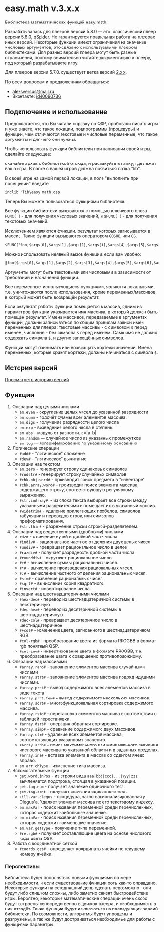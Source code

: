 # easy.math v.3.x.x

Библиотека математических функций easy.math.

Разрабатывалась для плееров версий 5.8.0 — это: классический плеер [версии 5.8.0](http://qsp.su/attachments/qsp570.zip), [qSpider](https://aleksversus.github.io/howdo_faq/articles/00000004.html). Не гарантируется правильная работа на плеерах иных версий. Некоторые функции имеют ограничения на значение числовых аргументов, это связано с используемыми плеером библиотеками. Для разных версий плеера могут быть разные ограничения, поэтому внимательно читайте документацию к плееру, под который разрабатываете игру.

Для плееров версии 5.7.0. существует ветка версий [2.x.x](https://github.com/AleksVersus/easy.math).

По всем вопросам и предложениям обращаться:

* aleksversus@mail.ru
* Вконтакте: [id40090736](https://vk.com/id40090736)

## Подключение и использование
Предполагается, что Вы читали справку по QSP, пробовали писать игры и уже знаете, что такое локации, подпрограммы (процедуры) и функции, чем отличаются текстовые и числовые переменные, что такое аргументы и для чего они нужны.

Чтобы использовать функции библиотеки при написании своей игры, сделайте следующее:

скачайте архив с библиотекой отсюда, и распакуйте в папку, где лежит ваша игра. В папке с вашей игрой должна появиться папка "lib".

В своей игре на самой первой локации, в поле "выполнить при посещении" введите
```qsp
inclib 'lib\easy.math.qsp'
```

Теперь Вы можете пользоваться функциями библиотеки.

Все функции библиотеки вызываются с помощью ключевого слова `FUNC( )` - для получения числовых значений, и `$FUNC( )` - для получения текстовых значений.

Исключением являются функции, результат которых записывается в массив. Такие функции вызываются оператором `GOSUB`, или `GS`.

```qsp
$FUNC('foo,$args[0],$args[1],$args[2],$args[3],$args[4],$args[5],$args[6],$args[7],$args[8])
```

Можно использовать неявный вызов функции, если вам удобно:

```qsp
@foo($args[0],$args[1],$args[2],$args[3],$args[4],$args[5],$args[6],$args[7],$args[8])
```

Аргументы могут быть текстовыми или числовыми в зависимости от требований и назначения функции.

Все переменные, использующиеся функциями, являются локальными, т.е. уничтожаются после использования, кроме переменных/массивов, в который может быть возвращён результат.

Если результат работы функции помещается в массив, одним из параметров функции указывается имя массива, в который должен быть помещён результат. Имена массивов, передаваемые в аргументах функций, должны записываться по общим правилам записи имён переменных для плеера: текстовые массивы - с символом `$` перед именем, числовые - без символа `$` перед именем. Само имя не должно содержать символа `$`, и других запрещённых символов.

Функции могут принимать или возвращать кортежи значений. Имена переменных, которые хранят кортежи, должны начинаться с символа `$`.

## История версий

[Просмотреть историю версий](https://github.com/AleksVersus/easy.math.3/blob/main/%5Bdisdocs%5D/vhistory.md)

## Функции
1. Операции над целыми числами
	* `em.even` - округление целых чисел до указанной разрядности
	* `em.summ` - подсчёт суммы всех элементов массива.
	* `em.digs` - получение разрядности целого числа
	* `em.exp` - возведение целого числа в степень.
	* `em.abs` - модуль от разности. c=|a-b|
	* `em.random` — случайное число из указанных промежутков
	* `em.log` — логарифмирование по указанному основанию
2. Логические операции
	* `#add#` - "логическое" сложение
	* `#dev#` - "логическое" вычитание
3. Операции над текстом
	* `em.zero` - генерирует строку одинаковых символов
	* `#rndstr#` - генерирует строку случайных символов
	* `#chk.obj.word#` - производит поиск предмета в "инвентаре"
	* `#chk.array.word#` - производит поиск элемента массива, содержащего строку, соответствующую регулярному выражению.
	* `#str.inArray# `- из блока текста выбирает все строки между указанными разделителями и помещает их в указанный массив.
	* `#widetrim#` - удаление прилегающих пробелов, символов табуляции и переводов строк, или символов преформатирования.
	* `#str.thin#` - разрежение строки строкой-разделителем.
4. Операции над вещественными (дробными) числами
	* `#dz#` - отсечение нулей в дробной части числа
	* `#indiv#` - рациональное частное от деления двух целых чисел
	* `#undiv#` - превращает рациональное число в целое
	* `#razdiv#` - получает разрядность дробной части числа
	* `#rounddiv#` - округляет рациональное число.
	* `#+#` - вычисление суммы рациональных чисел.
	* `#*#` - вычисление произведения рациональных чисел.
	* `#:#` - вычисление частного от деления рациональных чисел.
	* `#sim#` - сравнение рациональных чисел.
	* `#sqrt#` - вычисление корня квадратного.
	* `#invert#` - инвертирование числа.
5. Операции над шестнадцатеричными числами
	* `#hex-dec#` - перевод из шестнадцатеричной системы в десятеричную
	* `#dec-hex#` - перевод из десятеричной системы в шестнадцатеричную
	* `#dec-col#` - превращает десятеричное число в шестнадцатеричное
	* `#+col#` - изменение цвета, записанного в шестнадцатеричном RGB.
	* `#col-rgb#` - преобразование цвета из формата RRGGBB в формат rgb понятный QSP.
	* `#col-inv#` - инвертирование цвета в формате RRGGBB, т.е. преобразование цвета к совершенно противоположному.
6. Операции над массивами
	* `#array.rand#` - заполнение элементов массива случайными числами
	* `#array.strt#` - заполнение элементов массива подряд идущими числами.
	* `#array.prnt#` - вывод содержимого всех элементов массива в виде текста
	* `#array.prnt.few#` - вывод содержимого нескольких массивов.
	* `#array.sort#` - многофункциональная сортировка содержимого массива.
	* `#array.rstd#` - перетасовка элементов массива в соответствии с таблицей перестановки.
	* `#array.dsrt#` - операция обратная сортировке.
	* `#array.simp#` - сравнение содержимого двух массивов.
	* `#array.clr#` - удаление всех элементов массива, соответствующих указанному значению.
	* `#array.srch#` - поиск максимального или минимального значения числового массива по указанной области и в заданных пределах.
	* `#array.ins#` - вставка элемента в массив со сдвигом ячеек вправо.
	* `em.arr.chType` - изменение типа массива.
7. Вспомогательные функции
	* `get.word.inPos` - из строки вида `aaa|bbb|ccc|...|yyy|zzz` вычленяется подстрока, стоящая в указанной позиции.
	* `get.tag.num` - получает значение одиночного тега.
	* `get.tag.cont` - получает значение сдвоенного тега.
	* `kill.var.olegus` - процедура, нагло национализированная у Olegus'а. Удаляет элемент массива по его текстовому индексу.
	* `em.maxVar` - поиск названия переменной среди перечисленных, которая содержит наибольшее значение.
	* `em.minVar` - поиск названия переменной среди перечисленных, которая содержит наименьшее значение.
	* `em.var.getType` - получение типа переменной.
	* `#re.rgb#` - получает составляющие цвета на основе числового кода цвета QSP.
8. Работа с координатной сеткой
	* `#coords.get#` - определяет координаты ячейки по текущему номеру ячейки.
### Перспективы
Библиотека будет пополняться новыми функциями по мере необходимости, и если существование функции хоть как-то оправдано. Некоторые функции на сегодняшний день сделать невозможно - они будут либо слишком сложны, либо заметно снизят быстродействие игры. Вероятно, некоторые математические операции очень скоро будут встроены непосредственно в движок плеера, и необходимость в них отпадёт. Такие функции будут исключаться из последующих версий библиотеки. По возможности, алгоритмы будут упрощены и разгружены, а так же будут достраиваться необходимые для работы с функциями параметры.